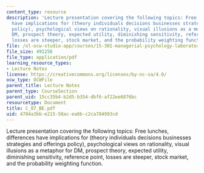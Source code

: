 ```yaml
---
content_type: resource
description: 'Lecture presentation covering the following topics: Free lunches, differences
  have implications for (theory individuals decisions businesses strategies and offerings
  policy), psychological views on rationality, visual illusions as a metaphor for
  DM, prospect theory, expected utility, diminishing sensitivity, reference point,
  losses are steeper, stock market, and the probability weighting function.'
file: /ol-ocw-studio-app/courses/15-301-managerial-psychology-laboratory-fall-2004/4704a3bbe21558acea6bc2ca784993cd_C_07_BE.pdf
file_size: 491256
file_type: application/pdf
learning_resource_types:
- Lecture Notes
license: https://creativecommons.org/licenses/by-nc-sa/4.0/
ocw_type: OCWFile
parent_title: Lecture Notes
parent_type: CourseSection
parent_uid: 15cc35b4-b2d5-b354-dbf6-af22ee6876bc
resourcetype: Document
title: C_07_BE.pdf
uid: 4704a3bb-e215-58ac-ea6b-c2ca784993cd
---
```

Lecture presentation covering the following topics: Free lunches, differences have implications for (theory individuals decisions businesses strategies and offerings policy), psychological views on rationality, visual illusions as a metaphor for DM, prospect theory, expected utility, diminishing sensitivity, reference point, losses are steeper, stock market, and the probability weighting function.
